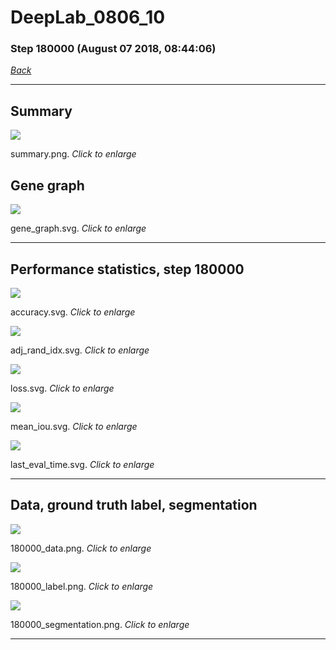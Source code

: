 # DeepLab_0806_10

### Step 180000 (August 07 2018, 08:44:06)

[_Back_](..)

---

## Summary

<div class="images"><a href="media/summary.png"><img  src="media/summary.png" align="center"></a><p>summary.png. <i>Click to enlarge</i></p></div>

## Gene graph

<div class="images"><a href="media/gene_graph.svg"><img  src="media/gene_graph.svg" align="center"></a><p>gene_graph.svg. <i>Click to enlarge</i></p></div>

---

## Performance statistics, step 180000

<div class="images"><a href="media/accuracy.svg"><img class="mini" src="media/accuracy.svg" align="center"></a><p>accuracy.svg. <i>Click to enlarge</i></p></div>
<div class="images"><a href="media/adj_rand_idx.svg"><img class="mini" src="media/adj_rand_idx.svg" align="center"></a><p>adj_rand_idx.svg. <i>Click to enlarge</i></p></div>
<div class="images"><a href="media/loss.svg"><img class="mini" src="media/loss.svg" align="center"></a><p>loss.svg. <i>Click to enlarge</i></p></div>
<div class="images"><a href="media/mean_iou.svg"><img class="mini" src="media/mean_iou.svg" align="center"></a><p>mean_iou.svg. <i>Click to enlarge</i></p></div>
<div class="images"><a href="media/last_eval_time.svg"><img class="mini" src="media/last_eval_time.svg" align="center"></a><p>last_eval_time.svg. <i>Click to enlarge</i></p></div>

---

## Data, ground truth label, segmentation

<div class="images"><a href="media/180000_data.png"><img class="mini" src="media/180000_data.png" align="center"></a><p>180000_data.png. <i>Click to enlarge</i></p></div>
<div class="images"><a href="media/180000_label.png"><img class="mini" src="media/180000_label.png" align="center"></a><p>180000_label.png. <i>Click to enlarge</i></p></div>
<div class="images"><a href="media/180000_segmentation.png"><img class="mini" src="media/180000_segmentation.png" align="center"></a><p>180000_segmentation.png. <i>Click to enlarge</i></p></div>

---


